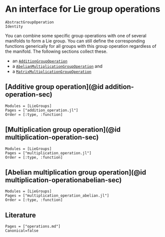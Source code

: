
# An interface for Lie group operations

```@docs
AbstractGroupOperation
Identity
```

You can combine some specific group operations with one of several manifolds to form a Lie group.
You can still define the corresponding functions generically for all groups with this group operation regardless of the manifold.
The following sections collect these.


* an [`AdditionGroupOperation`](@ref)
* a [`AbelianMultiplicationGroupOperation`](@ref) and
* a [`MatrixMultiplicationGroupOperation`](@ref)


## [Additive group operation](@id addition-operation-sec)

```@autodocs
Modules = [LieGroups]
Pages = ["addition_operation.jl"]
Order = [:type, :function]
```


## [Multiplication group operation](@id multiplication-operation-sec)

```@autodocs
Modules = [LieGroups]
Pages = ["multiplication_operation.jl"]
Order = [:type, :function]
```

## [Abelian multiplication group operation](@id multiplication-operationabelian-sec)

```@autodocs
Modules = [LieGroups]
Pages = ["multiplication_operation_abelian.jl"]
Order = [:type, :function]
```

## Literature

```@bibliography
Pages = ["operations.md"]
Canonical=false
```